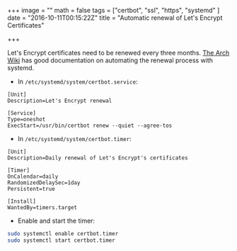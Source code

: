 +++
image = ""
math = false
tags = ["certbot", "ssl", "https", "systemd"
]
date = "2016-10-11T00:15:22Z"
title = "Automatic renewal of Let's Encrypt Certificates"

+++

Let's Encrypt certificates need to be renewed every three months.
[The Arch Wiki](https://wiki.archlinux.org/index.php/Let%E2%80%99s_Encrypt#Automatic_renewal) has good documentation on automating the renewal process with systemd.<!--more-->

* In `/etc/systemd/system/certbot.service`:

``` 
[Unit]
Description=Let's Encrypt renewal

[Service]
Type=oneshot
ExecStart=/usr/bin/certbot renew --quiet --agree-tos
```

* In `/etc/systemd/system/certbot.timer`:

``` 
[Unit]
Description=Daily renewal of Let's Encrypt's certificates

[Timer]
OnCalendar=daily
RandomizedDelaySec=1day
Persistent=true

[Install]
WantedBy=timers.target
```

* Enable and start the timer:

``` bash
sudo systemctl enable certbot.timer
sudo systemctl start certbot.timer
```
